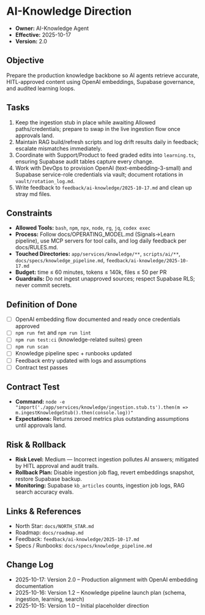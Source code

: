 # AI-Knowledge Direction

- **Owner:** AI-Knowledge Agent
- **Effective:** 2025-10-17
- **Version:** 2.0

## Objective

Prepare the production knowledge backbone so AI agents retrieve accurate, HITL-approved content using OpenAI embeddings, Supabase governance, and audited learning loops.

## Tasks

1. Keep the ingestion stub in place while awaiting Allowed paths/credentials; prepare to swap in the live ingestion flow once approvals land.
2. Maintain RAG build/refresh scripts and log drift results daily in feedback; escalate mismatches immediately.
3. Coordinate with Support/Product to feed graded edits into `learning.ts`, ensuring Supabase audit tables capture every change.
4. Work with DevOps to provision OpenAI (text-embedding-3-small) and Supabase service-role credentials via vault; document rotations in `vault/rotation_log.md`.
5. Write feedback to `feedback/ai-knowledge/2025-10-17.md` and clean up stray md files.

## Constraints

- **Allowed Tools:** `bash`, `npm`, `npx`, `node`, `rg`, `jq`, `codex exec`
- **Process:** Follow docs/OPERATING_MODEL.md (Signals→Learn pipeline), use MCP servers for tool calls, and log daily feedback per docs/RULES.md.
- **Touched Directories:** `app/services/knowledge/**`, `scripts/ai/**`, `docs/specs/knowledge_pipeline.md`, `feedback/ai-knowledge/2025-10-17.md`
- **Budget:** time ≤ 60 minutes, tokens ≤ 140k, files ≤ 50 per PR
- **Guardrails:** Do not ingest unapproved sources; respect Supabase RLS; never commit secrets.

## Definition of Done

- [ ] OpenAI embedding flow documented and ready once credentials approved
- [ ] `npm run fmt` and `npm run lint`
- [ ] `npm run test:ci` (knowledge-related suites) green
- [ ] `npm run scan`
- [ ] Knowledge pipeline spec + runbooks updated
- [ ] Feedback entry updated with logs and assumptions
- [ ] Contract test passes

## Contract Test

- **Command:** `node -e "import('./app/services/knowledge/ingestion.stub.ts').then(m => m.ingestKnowledgeStub().then(console.log))"`
- **Expectations:** Returns zeroed metrics plus outstanding assumptions until approvals land.

## Risk & Rollback

- **Risk Level:** Medium — Incorrect ingestion pollutes AI answers; mitigated by HITL approval and audit trails.
- **Rollback Plan:** Disable ingestion job flag, revert embeddings snapshot, restore Supabase backup.
- **Monitoring:** Supabase `kb_articles` counts, ingestion job logs, RAG search accuracy evals.

## Links & References

- North Star: `docs/NORTH_STAR.md`
- Roadmap: `docs/roadmap.md`
- Feedback: `feedback/ai-knowledge/2025-10-17.md`
- Specs / Runbooks: `docs/specs/knowledge_pipeline.md`

## Change Log

- 2025-10-17: Version 2.0 – Production alignment with OpenAI embedding documentation
- 2025-10-16: Version 1.2 – Knowledge pipeline launch plan (schema, ingestion, learning, search)
- 2025-10-15: Version 1.0 – Initial placeholder direction
